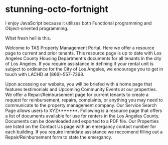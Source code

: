 # stunning-octo-fortnight

I enjoy JavaScript because it utilizes both Functional programming and Object-oriented programming.

What fresh hell is this.

Welcome to TAS Property Management Portal. Here we offer a resource page to current and prior tenants. This resource page is up to date with Los Angeles County Housing Department's documents for all tenants in the city of Los Angeles. If you require assistance in defining if your rental unit is subject to ordinance for the City of Los Angeles, we encourage you to get in touch with LACHD at (866)-557-7368. 

Upon accessing our website, you will be briefed with a home page that features testimonials and Upcoming Community Events at our properties. We offer a Repair/Reinbursement page for current tenants to create a request for reinbursement, repairs, complaints, or anything you may need to communicate to the property management company. Our Service Search Page allows users to XYZ*******. Following is a resource page that offers a list of documents available for use for renters in the Los Angeles County. Documents can be downloaded and exported to a PDF file. Our Properties are listed on the Contact Us page with an emergancy contact number for each building. If you require immidate assistance we reccomend filling out a Repair/Reinbursement form to state the emergancy. 

